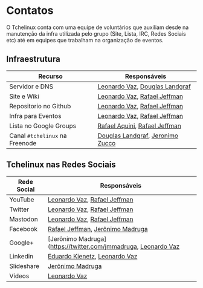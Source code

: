 Contatos
========

O Tchelinux conta com uma equipe de voluntários que auxiliam desde na manutenção da infra utilizada pelo grupo (Site, Lista, IRC, Redes Sociais etc) até em equipes que trabalham na organização de eventos. 

## Infraestrutura

 | Recurso                        | Responsáveis                                                                                       | 
 | -----------------              | ------------                                                                                       | 
 | Servidor e DNS                 | [Leonardo Vaz](https://twitter.com/leonardovaz), [Douglas Landgraf](https://twitter.com/dougsland) |
 | Site e Wiki                    | [Leonardo Vaz](https://twitter.com/leonardovaz), [Rafael Jeffman](https://twitter.com/rafasgj)     |
 | Repositorio no Github          | [Leonardo Vaz](https://twitter.com/leonardovaz), [Rafael Jeffman](https://twitter.com/rafasgj)     |
 | Infra para Eventos             | [Leonardo Vaz](https://twitter.com/leonardovaz), [Rafael Jeffman](https://twitter.com/rafasgj)     |
 | Lista no Google Groups         | [Rafael Aquini](https://twitter.com/raaquini), [Rafael Jeffman](https://twitter.com/rafasgj)       |
 | Canal `#tchelinux` na Freenode | [Douglas Landgraf](https://twitter.com/dougsland), [Jeronimo Zucco](https://twitter.com/jczucco)   |

## Tchelinux nas Redes Sociais

 | Rede Social                    | Responsáveis                                                                                       |
 |------------                    |-------------                                                                                       |
 | YouTube                        | [Leonardo Vaz](https://twitter.com/leonardovaz), [Rafael Jeffman](https://twitter.com/rafasgj)     |
 | Twitter                        | [Leonardo Vaz](https://twitter.com/leonardovaz), [Rafael Jeffman](https://twitter.com/rafasgj)     |
 | Mastodon                       | [Leonardo Vaz](https://twitter.com/leonardovaz), [Rafael Jeffman](https://twitter.com/rafasgj)     |
 | Facebook                       | [Rafael Jeffman](https://twitter.com/rafasgj),  [Jerônimo Madruga](https://twitter.com/jmmadruga)  | 
 | Google+                        | [Jerônimo Madruga](https://twitter.com/jmmadruga, [Leonardo Vaz](https://twitter.com/leonardovaz)  |
 | Linkedin                       | [Eduardo Kienetz](https://twitter.com/kienetz), [Leonardo Vaz](https://twitter.com/leonardovaz)    | 
 | Slideshare                     | [Jerônimo Madruga](https://twitter.com/jmmadruga)                                                  | 
 | Vídeos                         | [Leonardo Vaz](https://twitter.com/leonardovaz)                                                    | 
